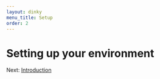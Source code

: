 ```yaml
---
layout: dinky
menu_title: Setup
order: 2
---
```


# Setting up your environment

Next: [Introduction](intro.html)